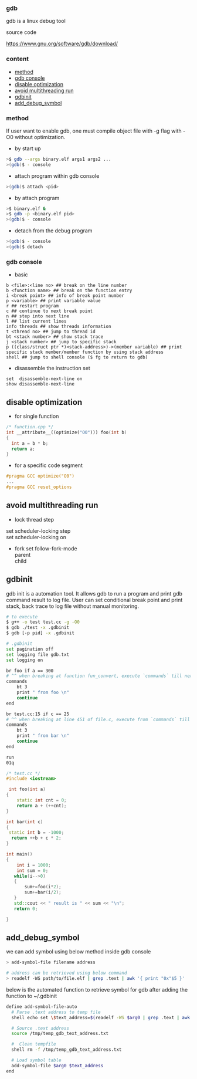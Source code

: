 ### gdb  

gdb is a linux debug tool

source code

https://www.gnu.org/software/gdb/download/

### content

* [method](#method)
* [gdb console](#gdb-console)
* [disable optimization](#disable-optimization)
* [avoid multithreading run](#avoid-multithreading-run)
* [gdbinit](#gdbinit)
* [add_debug_symbol](#add_debug_symbol)

### method

If user want to enable gdb, one must compile object file with -g flag with -O0 without optimization.

* by start up

```bash
>$ gdb --args binary.elf args1 args2 ...
>(gdb)$ - console
```

* attach program within gdb console

```bash
>(gdb)$ attach <pid>
```

* by attach program

```bash
>$ binary.elf &
>$ gdb -p <binary.elf pid>
>(gdb)$ - console
```

* detach from the debug program

```bash
>(gdb)$ - console
>(gdb)$ detach
```

### gdb console

* basic 

```
b <file>:<line no> ## break on the line number
b <function name> ## break on the function entry
i <break point> ## info of break point number
p <variable> ## print variable value
r ## restart program
c ## continue to next break point
n ## step into next line
l ## list current lines
info threads ## show threads information
t <thread no> ## jump to thread id
bt <stack number> ## show stack trace
j <stack number> ## jump to specific stack
p ((class/struct ptr *)<stack-address>)->(member variable) ## print specific stack member/member function by using stack address
shell ## jump to shell console ($ fg to return to gdb)
```

* disassemble the instruction set

```
set  disassemble-next-line on
show disassemble-next-line
```

## disable optimization

* for single function  

```cpp
/* function.cpp */
int __attribute__((optimize("O0"))) foo(int b)
{
  int a = b * b;
  return a;
}
```

* for a specific code segment  

```cpp
#pragma GCC optimize("O0")
...
#pragma GCC reset_options
```

## avoid multithreading run

* lock thread step

set scheduler-locking step  
set scheduler-locking on  

* fork
set follow-fork-mode  
parent  
child  

## gdbinit

gdb init is a automation tool. It allows gdb to run a program and print gdb command result to log file.
User can set conditional break point and print stack, back trace to log file without manual monitoring.

```bash
# to execute
$ g++ -o test test.cc -g -O0
$ gdb ./test -x .gdbinit 
$ gdb [-p pid] -x .gdbinit
```

```bash
# .gdbinit 
set pagination off
set logging file gdb.txt
set logging on

br foo if a == 300
# ^^ when breaking at function fun_convert, execute `commands` till next `end`
commands
    bt 3
    print " from foo \n"
    continue
end

br test.cc:15 if c == 25
# ^^ when breaking at line 451 of file.c, execute from `commands` till next `end`
commands
    bt 3
    print " from bar \n"
    continue
end

run
01q
```

```cpp
/* test.cc */
#include <iostream>

 int foo(int a)
{
    static int cnt = 0;
    return a + (++cnt);
}

int bar(int c)
{
 static int b = -1000;
  return ++b + c * 2;
}

int main()
{
    int i = 1000;
    int sum = 0;
   while(i-->0)
   {
       sum+=foo(i*2);
       sum+=bar(i/2);
   }
   std::cout << " result is " << sum << "\n";
   return 0;

}
```

## add_debug_symbol

we can add symbol using below method inside gdb console
```bash
> add-symbol-file filename address

# address can be retrieved using below command
> readelf -WS path/to/file.elf | grep .text | awk '{ print "0x"$5 }'
```

below is the automated function to retrieve symbol for gdb after adding the function to ~/.gdbinit
```bash
define add-symbol-file-auto
  # Parse .text address to temp file
  shell echo set \$text_address=$(readelf -WS $arg0 | grep .text | awk '{ print "0x"$5 }') >/tmp/temp_gdb_text_address.txt

  # Source .text address
  source /tmp/temp_gdb_text_address.txt

  #  Clean tempfile
  shell rm -f /tmp/temp_gdb_text_address.txt

  # Load symbol table
  add-symbol-file $arg0 $text_address
end
```
